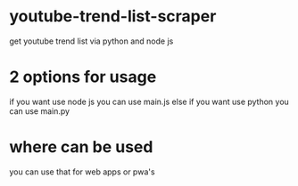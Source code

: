 # youtube-trend-list-scraper
get youtube trend list via python and node js

# 2 options for usage
if you want use node js you can use main.js
else if you want use python you can use main.py

# where can be used
you can use that for web apps or pwa's
